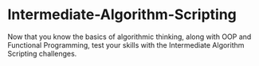 # Intermediate-Algorithm-Scripting
Now that you know the basics of algorithmic thinking, along with OOP and Functional Programming, test your skills with the Intermediate Algorithm Scripting challenges.
